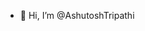 - 👋 Hi, I’m @AshutoshTripathi

<!---
AshutoshTripathi98/AshutoshTripathi98 is a ✨ special ✨ repository because its `README.md` (this file) appears on your GitHub profile.
You can click the Preview link to take a look at your changes.
--->
